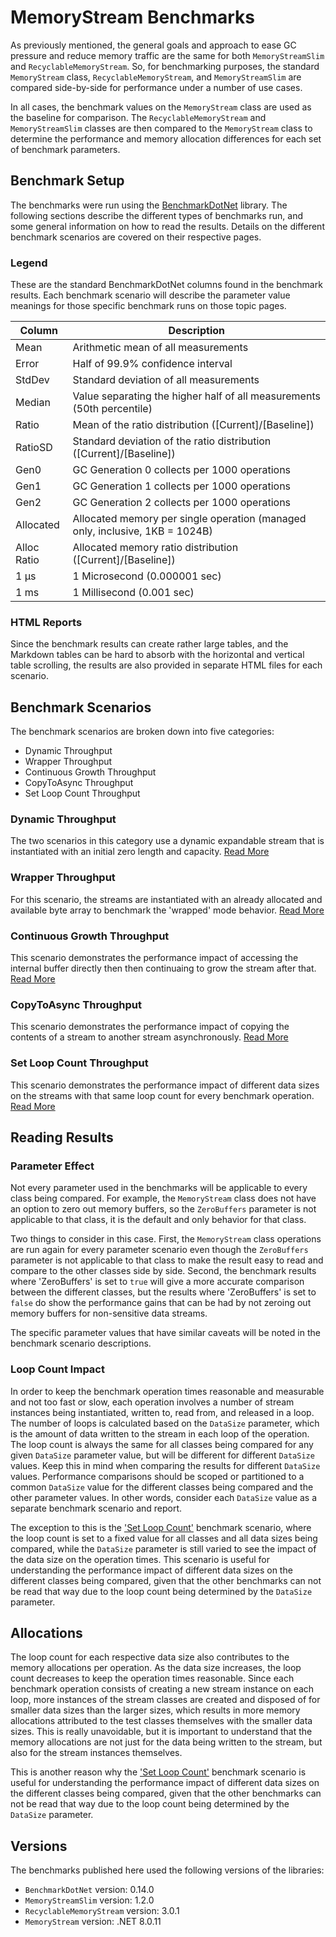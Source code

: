 ﻿# MemoryStream Benchmarks

As previously mentioned, the general goals and approach to ease GC pressure and reduce memory traffic are the same for both `MemoryStreamSlim` and `RecyclableMemoryStream`. So, for benchmarking purposes, the standard `MemoryStream` class, `RecyclableMemoryStream`, and `MemoryStreamSlim` are compared side-by-side for performance under a number of use cases.

In all cases, the benchmark values on the `MemoryStream` class are used as the baseline for comparison. The `RecyclableMemoryStream` and `MemoryStreamSlim` classes are then compared to the `MemoryStream` class to determine the performance and memory allocation differences for each set of benchmark parameters.

## Benchmark Setup

The benchmarks were run using the [BenchmarkDotNet](https://benchmarkdotnet.org/) library. The following sections describe the different types of benchmarks run, and some general information on how to read the results. Details on the different benchmark scenarios are covered on their respective pages.

### Legend

These are the standard BenchmarkDotNet columns found in the benchmark results. Each benchmark scenario will describe the parameter value meanings for those specific benchmark runs on those topic pages.

| Column | Description |
| --- | --- |
| Mean | Arithmetic mean of all measurements
| Error | Half of 99.9% confidence interval
| StdDev | Standard deviation of all measurements
| Median | Value separating the higher half of all measurements (50th percentile)
| Ratio | Mean of the ratio distribution ([Current]/[Baseline])
| RatioSD | Standard deviation of the ratio distribution ([Current]/[Baseline])
| Gen0 | GC Generation 0 collects per 1000 operations
| Gen1 | GC Generation 1 collects per 1000 operations
| Gen2 | GC Generation 2 collects per 1000 operations
| Allocated | Allocated memory per single operation (managed only, inclusive, 1KB = 1024B)
| Alloc Ratio | Allocated memory ratio distribution ([Current]/[Baseline])
| 1 μs | 1 Microsecond (0.000001 sec)
| 1 ms | 1 Millisecond (0.001 sec)

### HTML Reports

Since the benchmark results can create rather large tables, and the Markdown tables can be hard to absorb with the horizontal and vertical table scrolling, the results are also provided in separate HTML files for each scenario. 

## Benchmark Scenarios

The benchmark scenarios are broken down into five categories: 

- Dynamic Throughput
- Wrapper Throughput
- Continuous Growth Throughput
- CopyToAsync Throughput
- Set Loop Count Throughput

### Dynamic Throughput

The two scenarios in this category use a dynamic expandable stream that is instantiated with an initial zero length and capacity. [Read More](./dynamic-throughput-benchmarks.md)

### Wrapper Throughput

For this scenario, the streams are instantiated with an already allocated and available byte array to benchmark the 'wrapped' mode behavior. [Read More](./wrapper-throughput-benchmarks.md)

### Continuous Growth Throughput

This scenario demonstrates the performance impact of accessing the internal buffer directly then then continuaing to grow the stream after that. [Read More](./continuous-growth-throughput-benchmarks.md)

### CopyToAsync Throughput

This scenario demonstrates the performance impact of copying the contents of a stream to another stream asynchronously. [Read More](./copytoasync-throughput-benchmarks.md)

### Set Loop Count Throughput

This scenario demonstrates the performance impact of different data sizes on the streams with that same loop count for every benchmark operation. [Read More](./set-loop-count-throughput-benchmarks.md)

## Reading Results

### Parameter Effect

Not every parameter used in the benchmarks will be applicable to every class being compared. For example, the `MemoryStream` class does not have an option to zero out memory buffers, so the `ZeroBuffers` parameter is not applicable to that class, it is the default and only behavior for that class.

Two things to consider in this case. First, the `MemoryStream` class operations are run again for every parameter scenario even though the `ZeroBuffers` parameter is not applicable to that class to make the result easy to read and compare to the other classes side by side. Second, the benchmark results where 'ZeroBuffers' is set to `true` will give a more accurate comparison between the different classes, but the results where 'ZeroBuffers' is set to `false` do show the performance gains that can be had by not zeroing out memory buffers for non-sensitive data streams.

The specific parameter values that have similar caveats will be noted in the benchmark scenario descriptions.

### Loop Count Impact

In order to keep the benchmark operation times reasonable and measurable and not too fast or slow, each operation involves a number of stream instances being instantiated, written to, read from, and released in a loop. The number of loops is calculated based on the `DataSize` parameter, which is the amount of data written to the stream in each loop of the operation. The loop count is always the same for all classes being compared for any given `DataSize` parameter value, but will be different for different `DataSize` values. Keep this in mind when comparing the results for different `DataSize` values. Performance comparisons should be scoped or partitioned to a common `DataSize` value for the different classes being compared and the other parameter values. In other words, consider each `DataSize` value as a separate benchmark scenario and report.

The exception to this is the ['Set Loop Count'](./set-loop-count-throughput-benchmarks.md) benchmark scenario, where the loop count is set to a fixed value for all classes and all data sizes being compared, while the `DataSize` parameter is still varied to see the impact of the data size on the operation times. This scenario is useful for understanding the performance impact of different data sizes on the different classes being compared, given that the other benchmarks can not be read that way due to the loop count being determined by the `DataSize` parameter.

## Allocations

The loop count for each respective data size also contributes to the memory allocations per operation. As the data size increases, the loop count decreases to keep the operation times reasonable. Since each benchmark operation consists of creating a new stream instance on each loop, more instances of the stream classes are created and disposed of for smaller data sizes than the larger sizes, which results in more memory allocations attributed to the test classes themselves with the smaller data sizes. This is really unavoidable, but it is important to understand that the memory allocations are not just for the data being written to the stream, but also for the stream instances themselves.

This is another reason why the ['Set Loop Count'](./set-loop-count-throughput-benchmarks.md) benchmark scenario is useful for understanding the performance impact of different data sizes on the different classes being compared, given that the other benchmarks can not be read that way due to the loop count being determined by the `DataSize` parameter.

## Versions

The benchmarks published here used the following versions of the libraries:

- `BenchmarkDotNet` version: 0.14.0
- `MemoryStreamSlim` version: 1.2.0
- `RecyclableMemoryStream` version: 3.0.1
- `MemoryStream` version: .NET 8.0.11